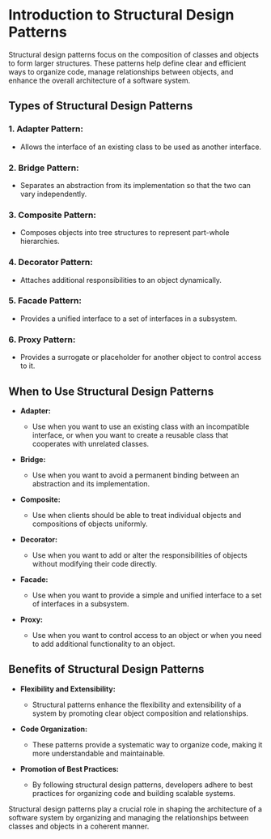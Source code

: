 # Introduction to Structural Design Patterns

Structural design patterns focus on the composition of classes and objects to form larger structures. These patterns help define clear and efficient ways to organize code, manage relationships between objects, and enhance the overall architecture of a software system.

## Types of Structural Design Patterns

### 1. **Adapter Pattern:**
   - Allows the interface of an existing class to be used as another interface.

### 2. **Bridge Pattern:**
   - Separates an abstraction from its implementation so that the two can vary independently.

### 3. **Composite Pattern:**
   - Composes objects into tree structures to represent part-whole hierarchies.

### 4. **Decorator Pattern:**
   - Attaches additional responsibilities to an object dynamically.

### 5. **Facade Pattern:**
   - Provides a unified interface to a set of interfaces in a subsystem.

### 6. **Proxy Pattern:**
   - Provides a surrogate or placeholder for another object to control access to it.

## When to Use Structural Design Patterns

- **Adapter:**
  - Use when you want to use an existing class with an incompatible interface, or when you want to create a reusable class that cooperates with unrelated classes.

- **Bridge:**
  - Use when you want to avoid a permanent binding between an abstraction and its implementation.

- **Composite:**
  - Use when clients should be able to treat individual objects and compositions of objects uniformly.

- **Decorator:**
  - Use when you want to add or alter the responsibilities of objects without modifying their code directly.

- **Facade:**
  - Use when you want to provide a simple and unified interface to a set of interfaces in a subsystem.

- **Proxy:**
  - Use when you want to control access to an object or when you need to add additional functionality to an object.

## Benefits of Structural Design Patterns

- **Flexibility and Extensibility:**
  - Structural patterns enhance the flexibility and extensibility of a system by promoting clear object composition and relationships.

- **Code Organization:**
  - These patterns provide a systematic way to organize code, making it more understandable and maintainable.

- **Promotion of Best Practices:**
  - By following structural design patterns, developers adhere to best practices for organizing code and building scalable systems.

Structural design patterns play a crucial role in shaping the architecture of a software system by organizing and managing the relationships between classes and objects in a coherent manner.
